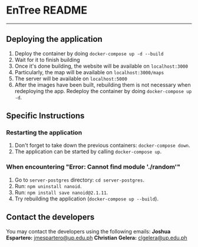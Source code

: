 # EnTree README

---

## Deploying the application

1. Deploy the container by doing `docker-compose up -d --build`
2. Wait for it to finish building
3. Once it's done building, the website will be available on `localhost:3000`
4. Particularly, the map will be available on `localhost:3000/maps`
5. The server will be available on `localhost:5000`
6. After the images have been built, rebuilding them is not necessary when redeploying the app. Redeploy the container by doing `docker-compose up -d`.


## Specific Instructions

### Restarting the application

1. Don't forget to take down the previous containers: `docker-compose down`.
2. The application can be started by calling `docker-compose up`.

### When encountering "Error: Cannot find module './random'"
1. Go to `server-postgres` directory: `cd server-postgres`.
2. Run: `npm uninstall nanoid`.
3. Run: `npm install save nanoid@2.1.11`.
4. Try rebuilding the application (`docker-compose up --build`). 

## Contact the developers
You may contact the developers using the following emails:
**Joshua** **Espartero:** jmespartero@up.edu.ph
**Christian** **Gelera:** clgelera@up.edu.ph
